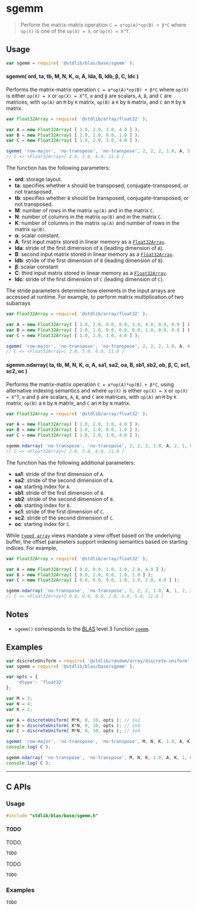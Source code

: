 <!--

@license Apache-2.0

Copyright (c) 2024 The Stdlib Authors.

Licensed under the Apache License, Version 2.0 (the "License");
you may not use this file except in compliance with the License.
You may obtain a copy of the License at

   http://www.apache.org/licenses/LICENSE-2.0

Unless required by applicable law or agreed to in writing, software
distributed under the License is distributed on an "AS IS" BASIS,
WITHOUT WARRANTIES OR CONDITIONS OF ANY KIND, either express or implied.
See the License for the specific language governing permissions and
limitations under the License.

-->

# sgemm

> Perform the matrix-matrix operation `C = α*op(A)*op(B) + β*C` where `op(X)` is one of the `op(X) = X`, or `op(X) = X^T`.

<section class = "usage">

## Usage

```javascript
var sgemm = require( '@stdlib/blas/base/sgemm' );
```

#### sgemm( ord, ta, tb, M, N, K, α, A, lda, B, ldb, β, C, ldc )

Performs the matrix-matrix operation `C = α*op(A)*op(B) + β*C` where `op(X)` is either `op(X) = X` or `op(X) = X^T`, `α` and `β` are scalars, `A`, `B`, and `C` are matrices, with `op(A)` an `M` by `K` matrix, `op(B)` a `K` by `N` matrix, and `C` an `M` by `N` matrix.

```javascript
var Float32Array = require( '@stdlib/array/float32' );

var A = new Float32Array( [ 1.0, 2.0, 3.0, 4.0 ] );
var B = new Float32Array( [ 1.0, 1.0, 0.0, 1.0 ] );
var C = new Float32Array( [ 1.0, 2.0, 3.0, 4.0 ] );

sgemm( 'row-major', 'no-transpose', 'no-transpose', 2, 2, 2, 1.0, A, 2, B, 2, 1.0, C, 2 );
// C => <Float32Array>[ 2.0, 5.0, 6.0, 11.0 ]
```

The function has the following parameters:

-   **ord**: storage layout.
-   **ta**: specifies whether `A` should be transposed, conjugate-transposed, or not transposed.
-   **tb**: specifies whether `B` should be transposed, conjugate-transposed, or not transposed.
-   **M**: number of rows in the matrix `op(A)` and in the matrix `C`.
-   **N**: number of columns in the matrix `op(B)` and in the matrix `C`.
-   **K**: number of columns in the matrix `op(A)` and number of rows in the matrix `op(B)`.
-   **α**: scalar constant.
-   **A**: first input matrix stored in linear memory as a [`Float32Array`][mdn-float32array].
-   **lda**: stride of the first dimension of `A` (leading dimension of `A`).
-   **B**: second input matrix stored in linear memory as a [`Float32Array`][mdn-float32array].
-   **ldb**: stride of the first dimension of `B` (leading dimension of `B`).
-   **β**: scalar constant
-   **C**: third input matrix stored in linear memory as a [`Float32Array`][mdn-float32array].
-   **ldc**: stride of the first dimension of `C` (leading dimension of `C`).

The stride parameters determine how elements in the input arrays are accessed at runtime. For example, to perform matrix multiplication of two subarrays

```javascript
var Float32Array = require( '@stdlib/array/float32' );

var A = new Float32Array( [ 1.0, 2.0, 0.0, 0.0, 3.0, 4.0, 0.0, 0.0 ] );
var B = new Float32Array( [ 1.0, 1.0, 0.0, 0.0, 0.0, 1.0, 0.0, 0.0 ] );
var C = new Float32Array( [ 1.0, 2.0, 3.0, 4.0 ] );

sgemm( 'row-major', 'no-transpose', 'no-transpose', 2, 2, 2, 1.0, A, 4, B, 4, 1.0, C, 2 );
// C => <Float32Array>[ 2.0, 5.0, 6.0, 11.0 ]
```

<!-- lint disable maximum-heading-length -->

#### sgemm.ndarray( ta, tb, M, N, K, α, A, sa1, sa2, oa, B, sb1, sb2, ob, β, C, sc1, sc2, oc )

Performs the matrix-matrix operation `C = α*op(A)*op(B) + β*C`, using alternative indexing semantics and where `op(X)` is either `op(X) = X` or `op(X) = X^T`, `α` and `β` are scalars, `A`, `B`, and `C` are matrices, with `op(A)` an `M` by `K` matrix, `op(B)` a `K` by `N` matrix, and `C` an `M` by `N` matrix.

```javascript
var Float32Array = require( '@stdlib/array/float32' );

var A = new Float32Array( [ 1.0, 2.0, 3.0, 4.0 ] );
var B = new Float32Array( [ 1.0, 1.0, 0.0, 1.0 ] );
var C = new Float32Array( [ 1.0, 2.0, 3.0, 4.0 ] );

sgemm.ndarray( 'no-transpose', 'no-transpose', 2, 2, 2, 1.0, A, 2, 1, 0, B, 2, 1, 0, 1.0, C, 2, 1, 0 );
// C => <Float32Array>[ 2.0, 5.0, 6.0, 11.0 ]
```

The function has the following additional parameters:

-   **sa1**: stride of the first dimension of `A`.
-   **sa2**: stride of the second dimension of `A`.
-   **oa**: starting index for `A`.
-   **sb1**: stride of the first dimension of `B`.
-   **sb2**: stride of the second dimension of `B`.
-   **ob**: starting index for `B`.
-   **sc1**: stride of the first dimension of `C`.
-   **sc2**: stride of the second dimension of `C`.
-   **oc**: starting index for `C`.

While [`typed array`][mdn-typed-array] views mandate a view offset based on the underlying buffer, the offset parameters support indexing semantics based on starting indices. For example,

```javascript
var Float32Array = require( '@stdlib/array/float32' );

var A = new Float32Array( [ 0.0, 0.0, 1.0, 3.0, 2.0, 4.0 ] );
var B = new Float32Array( [ 0.0, 1.0, 0.0, 1.0, 1.0 ] );
var C = new Float32Array( [ 0.0, 0.0, 0.0, 1.0, 3.0, 2.0, 4.0 ] );

sgemm.ndarray( 'no-transpose', 'no-transpose', 2, 2, 2, 1.0, A, 1, 2, 2, B, 1, 2, 1, 1.0, C, 1, 2, 3 );
// C => <Float32Array>[ 0.0, 0.0, 0.0, 2.0, 6.0, 5.0, 11.0 ]
```

</section>

<!-- /.usage -->

<section class="notes">

## Notes

-   `sgemm()` corresponds to the [BLAS][blas] level 3 function [`sgemm`][blas-sgemm].

</section>

<!-- /.notes -->

<section class="examples">

## Examples

<!-- eslint no-undef: "error" -->

```javascript
var discreteUniform = require( '@stdlib/random/array/discrete-uniform' );
var sgemm = require( '@stdlib/blas/base/sgemm' );

var opts = {
    'dtype': 'float32'
};

var M = 3;
var N = 4;
var K = 2;

var A = discreteUniform( M*K, 0, 10, opts ); // 3x2
var B = discreteUniform( K*N, 0, 10, opts ); // 2x4
var C = discreteUniform( M*N, 0, 10, opts ); // 3x4

sgemm( 'row-major', 'no-transpose', 'no-transpose', M, N, K, 1.0, A, K, B, N, 1.0, C, N );
console.log( C );

sgemm.ndarray( 'no-transpose', 'no-transpose', M, N, K, 1.0, A, K, 1, 0, B, N, 1, 0, 1.0, C, N, 1, 0 );
console.log( C );
```

</section>

<!-- /.examples -->

<!-- C interface documentation. -->

* * *

<section class="c">

## C APIs

<!-- Section to include introductory text. Make sure to keep an empty line after the intro `section` element and another before the `/section` close. -->

<section class="intro">

</section>

<!-- /.intro -->

<!-- C usage documentation. -->

<section class="usage">

### Usage

```c
#include "stdlib/blas/base/sgemm.h"
```

#### TODO

TODO.

```c
TODO
```

TODO

```c
TODO
```

</section>

<!-- /.usage -->

<!-- C API usage notes. Make sure to keep an empty line after the `section` element and another before the `/section` close. -->

<section class="notes">

</section>

<!-- /.notes -->

<!-- C API usage examples. -->

<section class="examples">

### Examples

```c
TODO
```

</section>

<!-- /.examples -->

</section>

<!-- /.c -->

<!-- Section for related `stdlib` packages. Do not manually edit this section, as it is automatically populated. -->

<section class="related">

</section>

<!-- /.related -->

<!-- Section for all links. Make sure to keep an empty line after the `section` element and another before the `/section` close. -->

<section class="links">

[blas]: http://www.netlib.org/blas

[blas-sgemm]: https://www.netlib.org/lapack/explore-html/dd/d09/group__gemm_ga8cad871c590600454d22564eff4fed6b.html#ga8cad871c590600454d22564eff4fed6b

[mdn-float32array]: https://developer.mozilla.org/en-US/docs/Web/JavaScript/Reference/Global_Objects/Float32Array

[mdn-typed-array]: https://developer.mozilla.org/en-US/docs/Web/JavaScript/Reference/Global_Objects/TypedArray

</section>

<!-- /.links -->
